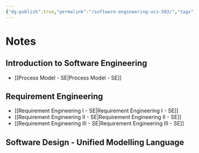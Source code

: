 ```yaml
---
{"dg-publish":true,"permalink":"/software-engineering-ucs-503/","tags":["subject","gardenEntry","gardenEntry","gardenEntry","gardenEntry","gardenEntry"],"created":"2024-09-16T23:03:24.990+05:30","updated":"2024-09-25T23:22:22.450+05:30"}
---
```



# Notes
## Introduction to Software Engineering
- [[Process Model - SE\|Process Model - SE]]
## Requirement Engineering
- [[Requirement Engineering I - SE\|Requirement Engineering I - SE]]
- [[Requirement Engineering II - SE\|Requirement Engineering II - SE]]
- [[Requirement Engineering III - SE\|Requirement Engineering III - SE]]
## Software Design - Unified Modelling Language

